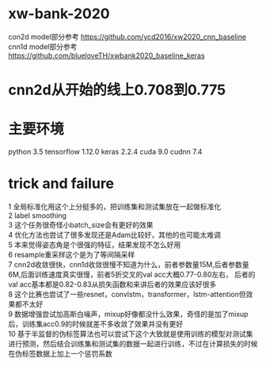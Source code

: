 # xw-bank-2020

con2d model部分参考 https://github.com/ycd2016/xw2020_cnn_baseline
cnn1d model部分参考 https://github.com/blueloveTH/xwbank2020_baseline_keras

# cnn2d从开始的线上0.708到0.775

# 主要环境
python 3.5
tensorflow 1.12.0
keras 2.2.4
cuda 9.0
cudnn 7.4


# trick and failure

1 全局标准化用这个上分挺多的，把训练集和测试集放在一起做标准化<br>
2 label smoothing<br>
3 这个任务很奇怪小batch_size会有更好的效果<br>
4 优化方法也尝试了很多发现还是Adam比较好，其他的也可能太难调<br>
5 本来觉得姿态角是个很强的特征，结果发现不怎么好用<br>
6 resample重采样这个是为了等间隔采样<br>
7 cnn2d收敛很快，cnn1d收敛很慢不知道为什么，前者参数量15M,后者参数量6M,后面训练速度真实很慢，前者5折交叉的val acc大概0.77-0.80左右，
  后者的val acc基本都是0.82-0.83从损失函数和来讲后者的效果应该好很多<br>
8 这个比赛也尝试了一些resnet，convlstm，transformer，lstm-attention但效果都不太好<br>
9 数据增强尝试加高斯白噪声，mixup好像都没什么效果，奇怪的是加了mixup后，训练集acc0.9的时候就差不多收敛了效果并没有更好<br>
10 基于半监督的伪标签算法也可以尝试下这个大致就是使用训练的模型对测试集进行预测，然后结合训练集和测试集的数据一起进行训练，不过在计算损失的时候在伪标签数据上加上一个惩罚系数<br>

